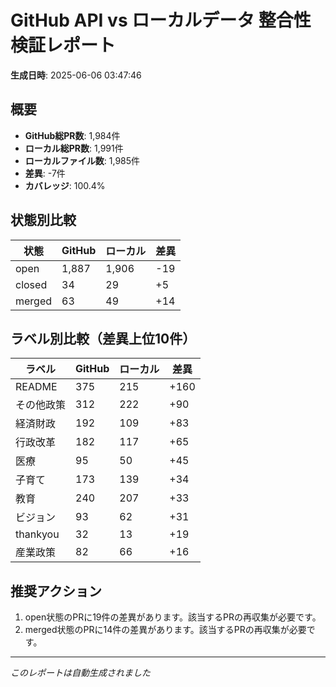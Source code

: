 # GitHub API vs ローカルデータ 整合性検証レポート

**生成日時**: 2025-06-06 03:47:46

## 概要

- **GitHub総PR数**: 1,984件
- **ローカル総PR数**: 1,991件
- **ローカルファイル数**: 1,985件
- **差異**: -7件
- **カバレッジ**: 100.4%

## 状態別比較

| 状態 | GitHub | ローカル | 差異 |
|------|--------|----------|------|
| open | 1,887 | 1,906 | -19 |
| closed | 34 | 29 | +5 |
| merged | 63 | 49 | +14 |

## ラベル別比較（差異上位10件）

| ラベル | GitHub | ローカル | 差異 |
|--------|--------|----------|------|
| README | 375 | 215 | +160 |
| その他政策 | 312 | 222 | +90 |
| 経済財政 | 192 | 109 | +83 |
| 行政改革 | 182 | 117 | +65 |
| 医療 | 95 | 50 | +45 |
| 子育て | 173 | 139 | +34 |
| 教育 | 240 | 207 | +33 |
| ビジョン | 93 | 62 | +31 |
| thankyou | 32 | 13 | +19 |
| 産業政策 | 82 | 66 | +16 |

## 推奨アクション

1. open状態のPRに19件の差異があります。該当するPRの再収集が必要です。
2. merged状態のPRに14件の差異があります。該当するPRの再収集が必要です。

---
*このレポートは自動生成されました*